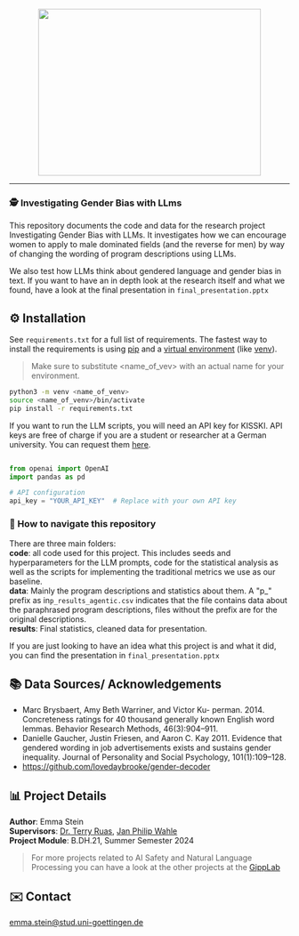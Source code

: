 <br>

<center>
<div style="width:100%;text-align:center;">
<img src='data/image_readme.png' width="400" height="300">  
</div>
</center>

---

### 🕵️ Investigating Gender Bias with LLms
This repository documents the code and data for the research project Investigating Gender Bias with LLMs. It investigates how we can encourage women to apply to male dominated fields (and the reverse for men) by way of changing the wording of program descriptions using LLMs. 

We also test how LLMs think about gendered language and gender bias in text. If you want to have an in depth look at the research itself and what we found, have a look at the final presentation in `final_presentation.pptx`


## ⚙️ Installation
See `requirements.txt` for a full list of requirements.
The fastest way to install the requirements is using [pip](https://packaging.python.org/en/latest/tutorials/installing-packages/#use-pip-for-installing) and a [virtual environment](https://docs.python.org/3/tutorial/venv.html) (like [venv](https://docs.python.org/3/library/venv.html)).
> Make sure to substitute <name_of_vev> with an actual name for your environment.

```sh
python3 -m venv <name_of_venv>
source <name_of_venv>/bin/activate
pip install -r requirements.txt
```

If you want to run the LLM scripts, you will need an API key for KISSKI. API keys are free of charge if you are a student or researcher at a German university. You can request them [here](https://kisski.gwdg.de/leistungen/2-02-llm-service/). 

```python

from openai import OpenAI
import pandas as pd

# API configuration
api_key = "YOUR_API_KEY"  # Replace with your own API key

```

### 📁 How to navigate this repository
There are three main folders:  
**code**: all code used for this project. This includes seeds and hyperparameters for the LLM prompts, code for the statistical analysis as well as the scripts for implementing the traditional metrics we use as our baseline.   
**data**: Mainly the program descriptions and statistics about them. A  "p_" prefix as in`p_results_agentic.csv` indicates that the file contains data about the paraphrased program descriptions, files without the prefix are for the original descriptions.   
**results**: Final statistics, cleaned data for presentation. 

If you are just looking to have an idea what this project is and what it did, you can find the presentation in `final_presentation.pptx`


## 📚 Data Sources/ Acknowledgements
- Marc Brysbaert, Amy Beth Warriner, and Victor Ku-
perman. 2014. Concreteness ratings for 40 thousand
generally known English word lemmas. Behavior
Research Methods, 46(3):904–911.  
- Danielle Gaucher, Justin Friesen, and Aaron C. Kay 2011. Evidence that gendered wording in job advertisements exists and sustains gender inequality. Journal of Personality and Social Psychology, 101(1):109–128.      
- https://github.com/lovedaybrooke/gender-decoder


## 📊 Project Details

**Author**: Emma Stein  
**Supervisors**: [Dr. Terry Ruas](https://terryruas.com/), [Jan Philip Wahle](https://jpwahle.com/)  
**Project Module**: B.DH.21, Summer Semester 2024  

> For more projects related to AI Safety and Natural Language Processing you can have a look at the other projects at the [GippLab](https://gipplab.org/)

## ✉️ Contact
emma.stein@stud.uni-goettingen.de  


